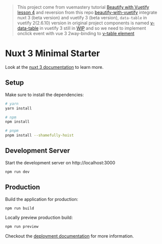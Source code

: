> This project come from vuemastery tutorial [Beautify with Vuetify
> lesson 4](https://www.vuemastery.com/courses/beautify-with-vuetify/layouts-grid-system)
> and reversion from this repo [beautify-with-vuetify](https://github.com/Code-Pop/beautify-with-vuetify/tree/Lesson-4-FINISH)
> integrate nuxt 3 (beta version) and vuetify 3 (beta version),
> ```data-table``` in vuetify 2(2.6.10) version in original project components is named [v-data-table](https://vuetifyjs.com/en/components/data-tables/) 
> in vuetify 3 still in [WIP](https://github.com/vuetifyjs/vuetify/milestone/56) and [](https://github.com/vuetifyjs/vuetify/discussions/14988)
> so we need to implement onclick event with vue 3 2way-binding to [v-table element](https://next.vuetifyjs.com/en/components/tables/)

# Nuxt 3 Minimal Starter

Look at the [nuxt 3 documentation](https://v3.nuxtjs.org) to learn more.

## Setup

Make sure to install the dependencies:

```bash
# yarn
yarn install

# npm
npm install

# pnpm
pnpm install --shamefully-hoist
```

## Development Server

Start the development server on http://localhost:3000

```bash
npm run dev
```

## Production

Build the application for production:

```bash
npm run build
```

Locally preview production build:

```bash
npm run preview
```

Checkout the [deployment documentation](https://v3.nuxtjs.org/docs/deployment) for more information.

